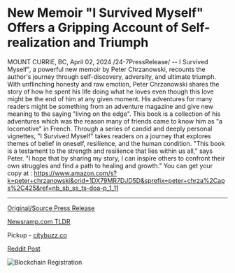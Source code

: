 # New Memoir "I Survived Myself" Offers a Gripping Account of Self-realization and Triumph

MOUNT CURRIE, BC, April 02, 2024 /24-7PressRelease/ -- I Survived Myself", a powerful new memoir by Peter Chrzanowski, recounts the author's journey through self-discovery, adversity, and ultimate triumph.  With unflinching honesty and raw emotion, Peter Chrzanowski shares the story of how he spent his life doing what he loves even though this love might be the end of him at any given moment. His adventures for many readers might be something from an adventure magazine and give new meaning to the saying "living on the edge". This book is a collection of his adventures which was the reason many of friends came to know him as "a locomotive" in French.  Through a series of candid and deeply personal vignettes, "I Survived Myself" takes readers on a journey that explores themes of belief in oneself, resilience, and the human condition. "This book is a testament to the strength and resilience that lies within us all," says Peter. "I hope that by sharing my story, I can inspire others to confront their own struggles and find a path to healing and growth."  You can get your copy at :   https://www.amazon.com/s?k=peter+chrzanowski&crid=1DX79MR7DJD5D&sprefix=peter+chrza%2Caps%2C425&ref=nb_sb_ss_ts-doa-p_1_11 

---

[Original/Source Press Release](https://www.24-7pressrelease.com/press-release/509734/new-memoir-i-survived-myself-offers-a-gripping-account-of-self-realization-and-triumph)
                    

[Newsramp.com TLDR](https://newsramp.com/curated-news/new-memoir-i-survived-myself-chronicles-author-s-journey-of-triumph-and-resilience/51bccbd3afe9f6e82ff8d48005321156) 


Pickup - [citybuzz.co](https://citybuzz.co/2024/04/02/i-survived-myself-a-gripping-memoir-of-self-discovery-and-triumph)
 



[Reddit Post](https://www.reddit.com/r/BookNews/comments/1btsfj4/new_memoir_i_survived_myself_chronicles_authors/) 



![Blockchain Registration](https://cdn.newsramp.app/24-7PressRelease/qrcode/244/2/neonhlwS.webp)